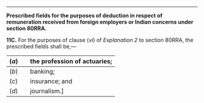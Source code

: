 ****

**Prescribed fields for the purposes of deduction in respect of remuneration received from foreign employers or Indian concerns under section 80RRA.**

**11C.** For the purposes of clause (_vi_) of _Explanation_ _2_ to section 80RRA, the prescribed fields shall be,—

(_a_)|  |  the profession of actuaries;  
---|---|---  
(_b_)|  |  banking;  
(_c_)|  |  insurance; and  
(_d_)|  |  journalism.]